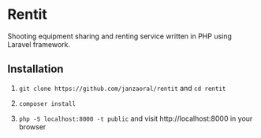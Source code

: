 # Rentit

Shooting equipment sharing and renting service written in PHP using Laravel framework.

## Installation

1. `git clone https://github.com/janzaoral/rentit` and `cd rentit`

2. `composer install`

3. `php -S localhost:8000 -t public` and visit http://localhost:8000 in your browser
